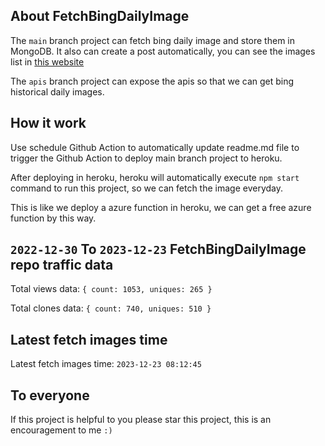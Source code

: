 ## About FetchBingDailyImage

The `main` branch project can fetch bing daily image and store them in MongoDB.
It also can create a post automatically, you can see the images list in [this website](https://oursalbum.netlify.app)

The `apis` branch project can expose the apis so that we can get bing historical daily images.

## How it work

Use schedule Github Action to automatically update readme.md file to trigger the Github Action to deploy main branch project to heroku.

After deploying in heroku, heroku will automatically execute `npm start` command to run this project, so we can fetch the image everyday.

This is like we deploy a azure function in heroku, we can get a free azure function by this way.

## `2022-12-30` To `2023-12-23` FetchBingDailyImage repo traffic data

Total views data: `{ count: 1053, uniques: 265 }`

Total clones data: `{ count: 740, uniques: 510 }`

## Latest fetch images time

Latest fetch images time: `2023-12-23 08:12:45`

## To everyone

If this project is helpful to you please star this project, this is an encouragement to me `:)`



